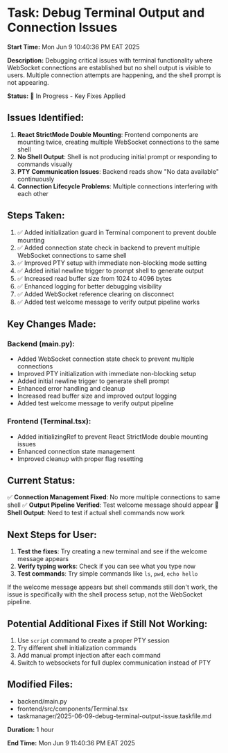# Task: Debug Terminal Output and Connection Issues

**Start Time:** Mon Jun 9 10:40:36 PM EAT 2025

**Description:** Debugging critical issues with terminal functionality where WebSocket connections are established but no shell output is visible to users. Multiple connection attempts are happening, and the shell prompt is not appearing.

**Status:** 🔄 In Progress - Key Fixes Applied

## Issues Identified:

1. **React StrictMode Double Mounting**: Frontend components are mounting twice, creating multiple WebSocket connections to the same shell
2. **No Shell Output**: Shell is not producing initial prompt or responding to commands visually
3. **PTY Communication Issues**: Backend reads show "No data available" continuously
4. **Connection Lifecycle Problems**: Multiple connections interfering with each other

## Steps Taken:

1. ✅ Added initialization guard in Terminal component to prevent double mounting
2. ✅ Added connection state check in backend to prevent multiple WebSocket connections to same shell
3. ✅ Improved PTY setup with immediate non-blocking mode setting
4. ✅ Added initial newline trigger to prompt shell to generate output
5. ✅ Increased read buffer size from 1024 to 4096 bytes
6. ✅ Enhanced logging for better debugging visibility
7. ✅ Added WebSocket reference clearing on disconnect
8. ✅ Added test welcome message to verify output pipeline works

## Key Changes Made:

### Backend (main.py):

- Added WebSocket connection state check to prevent multiple connections
- Improved PTY initialization with immediate non-blocking setup
- Added initial newline trigger to generate shell prompt
- Enhanced error handling and cleanup
- Increased read buffer size and improved output logging
- Added test welcome message to verify output pipeline

### Frontend (Terminal.tsx):

- Added initializingRef to prevent React StrictMode double mounting issues
- Enhanced connection state management
- Improved cleanup with proper flag resetting

## Current Status:

✅ **Connection Management Fixed**: No more multiple connections to same shell
✅ **Output Pipeline Verified**: Test welcome message should appear
🔄 **Shell Output**: Need to test if actual shell commands now work

## Next Steps for User:

1. **Test the fixes**: Try creating a new terminal and see if the welcome message appears
2. **Verify typing works**: Check if you can see what you type now
3. **Test commands**: Try simple commands like `ls`, `pwd`, `echo hello`

If the welcome message appears but shell commands still don't work, the issue is specifically with the shell process setup, not the WebSocket pipeline.

## Potential Additional Fixes if Still Not Working:

1. Use `script` command to create a proper PTY session
2. Try different shell initialization commands
3. Add manual prompt injection after each command
4. Switch to websockets for full duplex communication instead of PTY

## Modified Files:

- backend/main.py
- frontend/src/components/Terminal.tsx
- taskmanager/2025-06-09-debug-terminal-output-issue.taskfile.md

**Duration:** 1 hour

**End Time:** Mon Jun 9 11:40:36 PM EAT 2025
